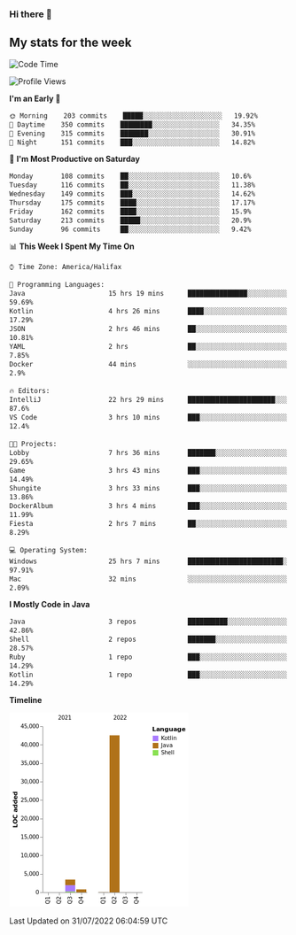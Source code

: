 ### Hi there 👋

## My stats for the week
<!--START_SECTION:waka-->
![Code Time](http://img.shields.io/badge/Code%20Time-349%20hrs%2056%20mins-blue)

![Profile Views](http://img.shields.io/badge/Profile%20Views-0-blue)

**I'm an Early 🐤** 

```text
🌞 Morning    203 commits    █████░░░░░░░░░░░░░░░░░░░░   19.92% 
🌆 Daytime    350 commits    ████████░░░░░░░░░░░░░░░░░   34.35% 
🌃 Evening    315 commits    ███████░░░░░░░░░░░░░░░░░░   30.91% 
🌙 Night      151 commits    ███░░░░░░░░░░░░░░░░░░░░░░   14.82%

```
📅 **I'm Most Productive on Saturday** 

```text
Monday       108 commits    ██░░░░░░░░░░░░░░░░░░░░░░░   10.6% 
Tuesday      116 commits    ██░░░░░░░░░░░░░░░░░░░░░░░   11.38% 
Wednesday    149 commits    ███░░░░░░░░░░░░░░░░░░░░░░   14.62% 
Thursday     175 commits    ████░░░░░░░░░░░░░░░░░░░░░   17.17% 
Friday       162 commits    ████░░░░░░░░░░░░░░░░░░░░░   15.9% 
Saturday     213 commits    █████░░░░░░░░░░░░░░░░░░░░   20.9% 
Sunday       96 commits     ██░░░░░░░░░░░░░░░░░░░░░░░   9.42%

```


📊 **This Week I Spent My Time On** 

```text
⌚︎ Time Zone: America/Halifax

💬 Programming Languages: 
Java                     15 hrs 19 mins      ███████████████░░░░░░░░░░   59.69% 
Kotlin                   4 hrs 26 mins       ████░░░░░░░░░░░░░░░░░░░░░   17.29% 
JSON                     2 hrs 46 mins       ██░░░░░░░░░░░░░░░░░░░░░░░   10.81% 
YAML                     2 hrs               ██░░░░░░░░░░░░░░░░░░░░░░░   7.85% 
Docker                   44 mins             ░░░░░░░░░░░░░░░░░░░░░░░░░   2.9%

🔥 Editors: 
IntelliJ                 22 hrs 29 mins      ██████████████████████░░░   87.6% 
VS Code                  3 hrs 10 mins       ███░░░░░░░░░░░░░░░░░░░░░░   12.4%

🐱‍💻 Projects: 
Lobby                    7 hrs 36 mins       ███████░░░░░░░░░░░░░░░░░░   29.65% 
Game                     3 hrs 43 mins       ███░░░░░░░░░░░░░░░░░░░░░░   14.49% 
Shungite                 3 hrs 33 mins       ███░░░░░░░░░░░░░░░░░░░░░░   13.86% 
DockerAlbum              3 hrs 4 mins        ███░░░░░░░░░░░░░░░░░░░░░░   11.99% 
Fiesta                   2 hrs 7 mins        ██░░░░░░░░░░░░░░░░░░░░░░░   8.29%

💻 Operating System: 
Windows                  25 hrs 7 mins       ████████████████████████░   97.91% 
Mac                      32 mins             ░░░░░░░░░░░░░░░░░░░░░░░░░   2.09%

```

**I Mostly Code in Java** 

```text
Java                     3 repos             ██████████░░░░░░░░░░░░░░░   42.86% 
Shell                    2 repos             ███████░░░░░░░░░░░░░░░░░░   28.57% 
Ruby                     1 repo              ███░░░░░░░░░░░░░░░░░░░░░░   14.29% 
Kotlin                   1 repo              ███░░░░░░░░░░░░░░░░░░░░░░   14.29%

```


**Timeline**

![Chart not found](https://raw.githubusercontent.com/lyndseyy/lyndseyy/main/charts/bar_graph.png) 


 Last Updated on 31/07/2022 06:04:59 UTC
<!--END_SECTION:waka-->